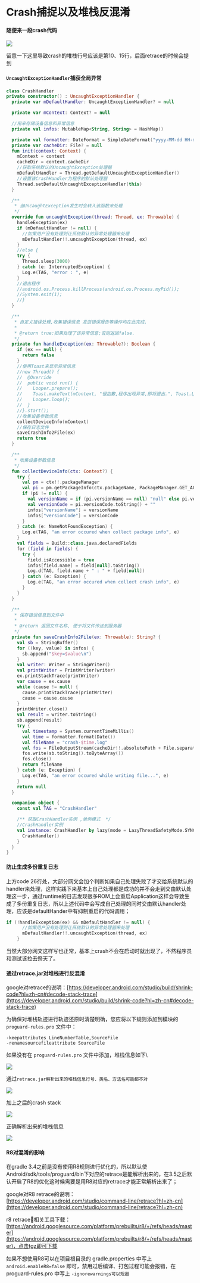 # Crash捕捉以及堆栈反混淆

#### 随便来一段crash代码

![](<../.gitbook/assets/image (62).png>)

留意一下这里导致crash的堆栈行号应该是第10、15行，后面retrace的时候会提到

#### `UncaughtExceptionHandler`捕获全局异常

```kotlin
class CrashHandler
private constructor() : UncaughtExceptionHandler {
  private var mDefaultHandler: UncaughtExceptionHandler? = null

  private var mContext: Context? = null

  //用来存储设备信息和异常信息
  private val infos: MutableMap<String, String> = HashMap()

  private val formatter: DateFormat = SimpleDateFormat("yyyy-MM-dd HH-mm-ss")
  private var cacheDir: File? = null
  fun init(context: Context) {
    mContext = context
    cacheDir = context.cacheDir
    //获取系统默认的UncaughtException处理器
    mDefaultHandler = Thread.getDefaultUncaughtExceptionHandler()
    //设置该CrashHandler为程序的默认处理器
    Thread.setDefaultUncaughtExceptionHandler(this)
  }

  /**
   * 当UncaughtException发生时会转入该函数来处理
   */
  override fun uncaughtException(thread: Thread, ex: Throwable) {
    handleException(ex)
    if (mDefaultHandler != null) {
      //如果用户没有处理则让系统默认的异常处理器来处理
      mDefaultHandler!!.uncaughtException(thread, ex)
    }
    //else {
    try {
      Thread.sleep(3000)
    } catch (e: InterruptedException) {
      Log.e(TAG, "error : ", e)
    }
    //退出程序
    //android.os.Process.killProcess(android.os.Process.myPid());
    //System.exit(1);
    //}
  }

  /**
   * 自定义错误处理,收集错误信息 发送错误报告等操作均在此完成.
   *
   * @return true:如果处理了该异常信息;否则返回false.
   */
  private fun handleException(ex: Throwable?): Boolean {
    if (ex == null) {
      return false
    }
    //使用Toast来显示异常信息
    //new Thread() {
    //  @Override
    //  public void run() {
    //    Looper.prepare();
    //    Toast.makeText(mContext, "很抱歉,程序出现异常,即将退出.", Toast.LENGTH_LONG).show();
    //    Looper.loop();
    //  }
    //}.start();
    //收集设备参数信息
    collectDeviceInfo(mContext)
    //保存日志文件
    saveCrashInfo2File(ex)
    return true
  }

  /**
   * 收集设备参数信息
   */
  fun collectDeviceInfo(ctx: Context?) {
    try {
      val pm = ctx!!.packageManager
      val pi = pm.getPackageInfo(ctx.packageName, PackageManager.GET_ACTIVITIES)
      if (pi != null) {
        val versionName = if (pi.versionName == null) "null" else pi.versionName
        val versionCode = pi.versionCode.toString() + ""
        infos["versionName"] = versionName
        infos["versionCode"] = versionCode
      }
    } catch (e: NameNotFoundException) {
      Log.e(TAG, "an error occured when collect package info", e)
    }
    val fields = Build::class.java.declaredFields
    for (field in fields) {
      try {
        field.isAccessible = true
        infos[field.name] = field[null].toString()
        Log.d(TAG, field.name + " : " + field[null])
      } catch (e: Exception) {
        Log.e(TAG, "an error occured when collect crash info", e)
      }
    }
  }

  /**
   * 保存错误信息到文件中
   *
   * @return 返回文件名称, 便于将文件传送到服务器
   */
  private fun saveCrashInfo2File(ex: Throwable): String? {
    val sb = StringBuffer()
    for ((key, value) in infos) {
      sb.append("$key=$value\n")
    }
    val writer: Writer = StringWriter()
    val printWriter = PrintWriter(writer)
    ex.printStackTrace(printWriter)
    var cause = ex.cause
    while (cause != null) {
      cause.printStackTrace(printWriter)
      cause = cause.cause
    }
    printWriter.close()
    val result = writer.toString()
    sb.append(result)
    try {
      val timestamp = System.currentTimeMillis()
      val time = formatter.format(Date())
      val fileName = "crash-$time.log"
      val fos = FileOutputStream(cacheDir!!.absolutePath + File.separator + fileName)
      fos.write(sb.toString().toByteArray())
      fos.close()
      return fileName
    } catch (e: Exception) {
      Log.e(TAG, "an error occured while writing file...", e)
    }
    return null
  }

  companion object {
    const val TAG = "CrashHandler"

    /** 获取CrashHandler实例 ,单例模式  */
    //CrashHandler实例
    val instance: CrashHandler by lazy(mode = LazyThreadSafetyMode.SYNCHRONIZED) {
      CrashHandler()
    }
  }
}
```

#### 防止生成多份重复日志

上方code 26行处，大部分网文会加个判断如果自己处理失败了才交给系统默认的handler来处理，这样实践下来基本上自己处理都是成功的并不会走到交由默认处理这一步，通过runtime的日志发现很多ROM上会重启Application这样会导致生成了多份重复日志，所以上述代码中会写成自己处理的同时交由默认handler处理，应该是defaultHander中有抑制重启的代码调用；

```kotlin
if (!handleException(ex) && mDefaultHandler != null) {
      //如果用户没有处理则让系统默认的异常处理器来处理
      mDefaultHandler!!.uncaughtException(thread, ex)
    }
```

当然大部分网文这样写也正常，基本上crash不会在启动时就出现了，不然程序员和测试该拉去祭天了。

#### 通过retrace.jar对堆栈进行反混淆

google对retrace的说明：[https://developer.android.com/studio/build/shrink-code?hl=zh-cn#decode-stack-trace](https://developer.android.com/studio/build/shrink-code?hl=zh-cn#decode-stack-trace)

为确保对堆栈轨迹进行轨迹还原时清楚明确，您应将以下规则添加到模块的 `proguard-rules.pro` 文件中：

```
-keepattributes LineNumberTable,SourceFile
-renamesourcefileattribute SourceFile
```

如果没有在 `proguard-rules.pro` 文件中添加，堆栈信息如下\


![](<../.gitbook/assets/image (195).png>)

通过`retrace.jar解析出来的堆栈信息行号、类名、方法名可能都不对`

![](<../.gitbook/assets/image (278).png>)

加上之后的crash stack

![](<../.gitbook/assets/image (14).png>)

正确解析出来的堆栈信息

![](<../.gitbook/assets/image (258).png>)

#### R8对混淆的影响

在gradle 3.4之前是没有使用R8规则进行优化的，所以默认使Android/sdk/tools/proguard/bin下对应的retrace是能解析出来的，在3.5之后默认开启了R8的优化这时候需要是用R8对应的retrace才能正常解析出来了；

google对R8 retrace的说明：[https://developer.android.com/studio/command-line/retrace?hl=zh-cn](https://developer.android.com/studio/command-line/retrace?hl=zh-cn)

r8 retrace相关工具下载：[https://android.googlesource.com/platform/prebuilts/r8/+/refs/heads/master](https://android.googlesource.com/platform/prebuilts/r8/+/refs/heads/master)，点击tgz即可下载

如果不想使用R8可以在项目根目录的 gradle.properties 中写上 `android.enableR8=false` 即可，禁用过后编译、打包过程可能会报错，在 proguard-rules.pro 中写上 `-ignorewarnings可以规避`
